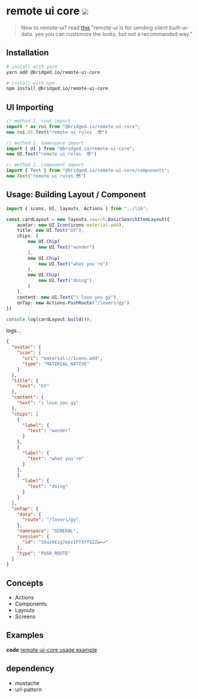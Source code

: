# remote ui core [![](https://img.shields.io/badge/npm-latest-brightgreen)](https://www.npmjs.com/package/@bridged.io/remote-ui-core)

> New to remote-ui? read [this](../README.md)
> "remote-ui is for sending client built-ui-data. yes you can customize the looks, but not a recommanded way."

## Installation
```sh
# install with yarn
yarn add @bridged.io/remote-ui-core

# install with npm
npm install @bridged.io/remote-ui-core
```

## UI Importing
```ts
// method 1. root import
import * as rui from "@bridged.io/remote-ui-core";
new rui.UI.Text("remote ui rules  😎")

// method 1. namespace import
import { UI } from "@bridged.io/remote-ui-core";
new UI.Text("remote ui rules  😎")

// method 1. component import
import { Text } from "@bridged.io/remote-ui-core/components";
new Text("remote ui rules 😎")
```



## Usage: Building Layout / Component
```ts
import { icons, UI, layouts, Actions } from "../lib";

const cardLayout = new layouts.search.BasicSearchItemLayout({
    avatar: new UI.Icon(icons.material.add),
    title: new UI.Text("GY"),
    chips: [
        new UI.Chip(
            new UI.Text("wonder")
        ),
        new UI.Chip(
            new UI.Text("what you're")
        ),
        new UI.Chip(
            new UI.Text("doing")
        )
    ],
    content: new UI.Text("i love you gy"),
    onTap: new Actions.PushRoute("/lovers/gy")
})

console.log(cardLayout.build());
```

logs...
```json
{
  "avatar": {
    "icon": {
      "uri": "material://Icons.add",
      "type": "MATERIAL_NATIVE"
    }
  },
  "title": {
    "text": "GY"
  },
  "content": {
    "text": "i love you gy"
  },
  "chips": [
    {
      "label": {
        "text": "wonder"
      }
    },
    {
      "label": {
        "text": "what you're"
      }
    },
    {
      "label": {
        "text": "doing"
      }
    }
  ],
  "onTap": {
    "data": {
      "route": "/lovers/gy"
    },
    "namespace": "GENERAL",
    "session": {
      "id": "3GaskEig7epzIFTXYfG2Zw=="
    },
    "type": "PUSH_ROUTE"
  }
}
```


## Concepts
- Actions
- Components
- Layouts
- Screens


## Examples

**code**
[remote-ui-core usage example](../example)



## dependency
- mustache
- url-pattern
